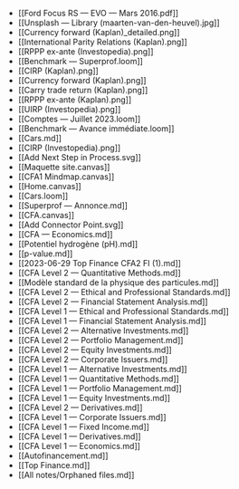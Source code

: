 - [[Ford Focus RS — EVO — Mars 2016.pdf]]
- [[Unsplash — Library (maarten-van-den-heuvel).jpg]]
- [[Currency forward (Kaplan)_detailed.png]]
- [[International Parity Relations (Kaplan).png]]
- [[RPPP ex-ante (Investopedia).png]]
- [[Benchmark — Superprof.loom]]
- [[CIRP (Kaplan).png]]
- [[Currency forward (Kaplan).png]]
- [[Carry trade return (Kaplan).png]]
- [[RPPP ex-ante (Kaplan).png]]
- [[UIRP (Investopedia).png]]
- [[Comptes — Juillet 2023.loom]]
- [[Benchmark — Avance immédiate.loom]]
- [[Cars.md]]
- [[CIRP (Investopedia).png]]
- [[Add Next Step in Process.svg]]
- [[Maquette site.canvas]]
- [[CFA1 Mindmap.canvas]]
- [[Home.canvas]]
- [[Cars.loom]]
- [[Superprof — Annonce.md]]
- [[CFA.canvas]]
- [[Add Connector Point.svg]]
- [[CFA — Economics.md]]
- [[Potentiel hydrogène (pH).md]]
- [[p-value.md]]
- [[2023-06-29 Top Finance CFA2 FI (1).md]]
- [[CFA Level 2 — Quantitative Methods.md]]
- [[Modèle standard de la physique des particules.md]]
- [[CFA Level 2 — Ethical and Professional Standards.md]]
- [[CFA Level 2 — Financial Statement Analysis.md]]
- [[CFA Level 1 — Ethical and Professional Standards.md]]
- [[CFA Level 1 — Financial Statement Analysis.md]]
- [[CFA Level 2 — Alternative Investments.md]]
- [[CFA Level 2 — Portfolio Management.md]]
- [[CFA Level 2 — Equity Investments.md]]
- [[CFA Level 2 — Corporate Issuers.md]]
- [[CFA Level 1 — Alternative Investments.md]]
- [[CFA Level 1 — Quantitative Methods.md]]
- [[CFA Level 1 — Portfolio Management.md]]
- [[CFA Level 1 — Equity Investments.md]]
- [[CFA Level 2 — Derivatives.md]]
- [[CFA Level 1 — Corporate Issuers.md]]
- [[CFA Level 1 — Fixed Income.md]]
- [[CFA Level 1 — Derivatives.md]]
- [[CFA Level 1 — Economics.md]]
- [[Autofinancement.md]]
- [[Top Finance.md]]
- [[All notes/Orphaned files.md]]
